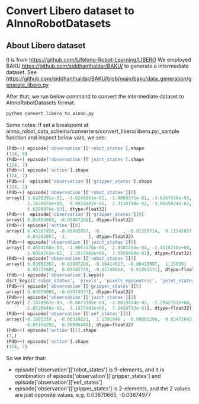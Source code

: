 # Convert Libero dataset to AInnoRobotDatasets

## About Libero dataset

It is from https://github.com/Lifelong-Robot-Learning/LIBERO
We employed BAKU https://github.com/siddhanthaldar/BAKU/ to generate a intermediate dataset.
See https://github.com/siddhanthaldar/BAKU/blob/main/baku/data_generation/generate_libero.py

After that, we run below command to convert the intermediate dataset to AInnoRobotDatasets format.
```bash
python convert_libero_to_ainno.py
```

Some notes: If set a breakpoint at ainno_robot_data_schema/converters/convert_libero/libero.py:_sample function and inspect below vars, we see:
```python
(Pdb++) episode['observation']['robot_states'].shape 
(124, 9)
(Pdb++) episode['observation']['joint_states'].shape  
(124, 7)
(Pdb++) episode['action'].shape
(124, 7)
(Pdb++)  episode['observation']['gripper_states'].shape
(124, 2)
(Pdb++) episode['observation']['robot_states'][0]
array([ 3.6208291e-02, -3.6248561e-02, -1.9008571e-01, -3.6267458e-05,
        1.1628076e+00,  9.9924082e-01,  2.3110198e-02, -3.0655034e-02,
        6.6280076e-03], dtype=float32)
(Pdb++)  episode['observation']['gripper_states'][0]
array([ 0.03403868, -0.03407298], dtype=float32)
(Pdb++) episode['action'][0]
array([ 0.45267856, -0.05892857, -0.        , -0.01285714,  0.11142857,
        0.04392857, -1.        ], dtype=float32)
(Pdb++) episode['observation']['joint_states'][0] 
array([ 4.4694198e-03, -1.0663578e-01,  2.4581456e-04, -2.4116230e+00,
       -1.6058763e-02,  2.2517982e+00,  7.5959408e-01], dtype=float32)
(Pdb++) episode['observation']['robot_states'][5]
array([ 0.03882367, -0.03887209, -0.16414627, -0.00415987,  1.158391  ,
        0.99757695,  0.03782748, -0.05740864,  0.01065531], dtype=float32)
(Pdb++) episode['observation'].keys()
dict_keys(['robot_states', 'pixels', 'pixels_egocentric', 'joint_states', 'eef_states', 'gripper_states'])
(Pdb++) episode['observation']['gripper_states'][5]
array([ 0.03870665, -0.03874977], dtype=float32)
(Pdb++) episode['observation']['joint_states'][5]
array([ 2.1870967e-03, -6.0873185e-03, -2.0019454e-03, -2.2962751e+00,
       -2.8526649e-02,  2.1873903e+00,  7.3420733e-01], dtype=float32)
(Pdb++) episode['observation']['eef_states'][5]
array([-0.1695318 , -0.00319221,  1.1591046 ,  0.99801296,  0.03472643,
       -0.05164202,  0.00986488], dtype=float32)
(Pdb++) episode['action'][5].shape
(7,)
(Pdb++) episode['action'].shape
(124, 7)
```

So we infer that:
- episode['observation']['robot_states'] is 9-elements, and it is combination of episode['observation']['gripper_states'] and episode['observation']['eef_states']
- episode['observation']['gripper_states'] is 2-elements, and the 2 values are just opposite values, e.g. 0.03870665, -0.03874977